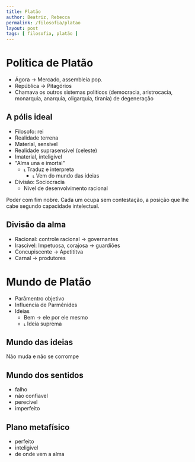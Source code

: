 ```yaml
---
title: Platão
author: Beatriz, Rebecca
permalink: /filosofia/platao
layout: post
tags: [ filosofia, platão ]
---
```


# Politica de Platão
- Ágora -> Mercado, assembleia pop.
- República -> Pitagórios
- Chamava os outros sistemas politicos (democracia, aristrocacia, monarquia, anarquia, oligarquia, tirania) de degeneração

## A pólis ideal
- Filosofo: rei
- Realidade terrena
- Material, sensivel
- Realidade suprasensivel (celeste)
- Imaterial, inteligivel
- "Alma una e imortal"
  - ˪ Traduz e interpreta
    - ˪ Vem do mundo das ideias
- Divisão: Sociocracia
  - Nivel de desenvolvimento racional

Poder com fim nobre. Cada um ocupa sem contestação, a posição que lhe cabe segundo capacidade intelectual.

## Divisão da alma
- Racional: controle racional -> governantes
- Irascivel: Impetuosa, corajosa -> guardiões
- Concupiscente -> Apetititva
- Carnal -> produtores

# Mundo de Platão
- Parâmentro objetivo
- Influencia de Parmênides
- Ideias
  - Bem -> ele por ele mesmo
  - ˪ Ideia suprema

## Mundo das ideias
Não muda e não se corrompe

## Mundo dos sentidos
- falho
- não confiavel
- perecivel
- imperfeito

## Plano metafísico
- perfeito
- inteligivel
- de onde vem a alma
